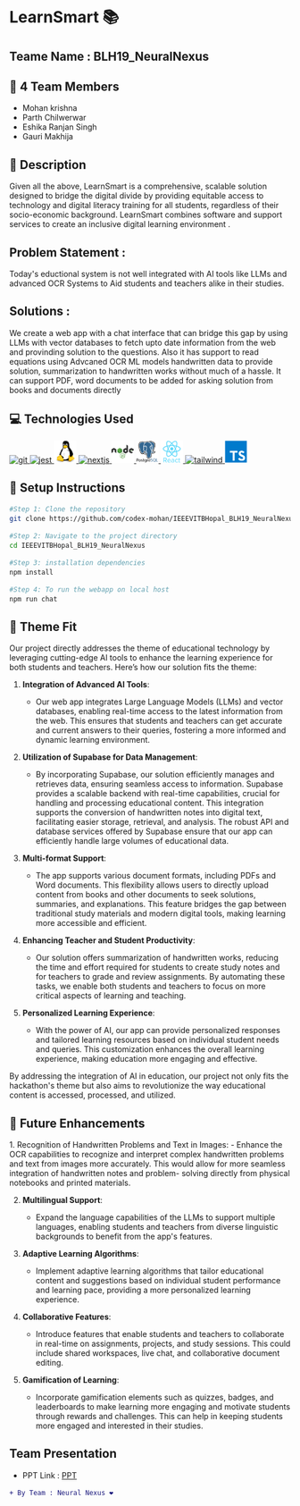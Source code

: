 

<h1>LearnSmart 📚</h1>
<h2>Teame Name : BLH19_NeuralNexus</h2>

<h2>👥 4 Team Members</h2>
<ul>
<li>Mohan krishna</li>
<li>Parth Chilwerwar</li>
<li>Eshika Ranjan Singh</li>
<li>Gauri Makhija</li>
</ul>

  <h2>📝 Description</h2>
  <p>Given all the above, LearnSmart is a comprehensive, scalable solution designed to bridge the digital divide by providing equitable access to
    technology and digital literacy training for all students, regardless of their 
    socio-economic background. LearnSmart combines  software and support services to create an inclusive digital learning environment .
  </p>

  <h2>Problem Statement :</h2>
  <p>Today's eductional system is not well integrated with AI tools like LLMs and advanced OCR Systems to Aid students and teachers alike in their studies.</p>

  <h2>Solutions :</h2>
  <p>We create a web app with a chat interface that can bridge this gap by using LLMs with vector databases to fetch upto date information from the web
  and provinding solution to the questions. Also it has support to read equations using Advcaned OCR ML models handwritten data to provide solution, summarization to handwritten works
  without much of a hassle. It can support PDF, word documents to be added for asking solution from books and documents directly
  </p>
  
  <h2>💻 Technologies Used</h2>
<p align="left"> <a href="https://git-scm.com/" target="_blank" rel="noreferrer"> <img src="https://www.vectorlogo.zone/logos/git-scm/git-scm-icon.svg" alt="git" width="40" height="40"/> </a> <a href="https://jestjs.io" target="_blank" rel="noreferrer"> <img src="https://www.vectorlogo.zone/logos/jestjsio/jestjsio-icon.svg" alt="jest" width="40" height="40"/> </a> <a href="https://www.linux.org/" target="_blank" rel="noreferrer"> <img src="https://raw.githubusercontent.com/devicons/devicon/master/icons/linux/linux-original.svg" alt="linux" width="40" height="40"/> </a> <a href="https://nextjs.org/" target="_blank" rel="noreferrer"> <img src="https://cdn.worldvectorlogo.com/logos/nextjs-2.svg" alt="nextjs" width="40" height="40"/> </a> <a href="https://nodejs.org" target="_blank" rel="noreferrer"> <img src="https://raw.githubusercontent.com/devicons/devicon/master/icons/nodejs/nodejs-original-wordmark.svg" alt="nodejs" width="40" height="40"/> </a> <a href="https://www.postgresql.org" target="_blank" rel="noreferrer"> <img src="https://raw.githubusercontent.com/devicons/devicon/master/icons/postgresql/postgresql-original-wordmark.svg" alt="postgresql" width="40" height="40"/> </a> <a href="https://reactjs.org/" target="_blank" rel="noreferrer"> <img src="https://raw.githubusercontent.com/devicons/devicon/master/icons/react/react-original-wordmark.svg" alt="react" width="40" height="40"/> </a>   <a href="https://tailwindcss.com/" target="_blank" rel="noreferrer"> <img src="https://www.vectorlogo.zone/logos/tailwindcss/tailwindcss-icon.svg" alt="tailwind" width="40" height="40"/> </a> <a href="https://www.typescriptlang.org/" target="_blank" rel="noreferrer"> <img src="https://raw.githubusercontent.com/devicons/devicon/master/icons/typescript/typescript-original.svg" alt="typescript" width="40" height="40"/> </a> </p>

  <h2>🔧 Setup Instructions</h2>


```bash
#Step 1: Clone the repository
git clone https://github.com/codex-mohan/IEEEVITBHopal_BLH19_NeuralNexus.git
```
```bash
#Step 2: Navigate to the project directory
cd IEEEVITBHopal_BLH19_NeuralNexus
```
```bash 
#Step 3: installation dependencies
npm install
```
```bash
#Step 4: To run the webapp on local host 
npm run chat
```


  <h2>🎯 Theme Fit</h2>
  <p>
Our project directly addresses the theme of educational technology by leveraging cutting-edge AI tools to enhance the learning experience for both students and teachers. Here’s how our solution fits the theme:

1. **Integration of Advanced AI Tools**:
   - Our web app integrates Large Language Models (LLMs) and vector databases, enabling real-time access to the latest information from the web. This ensures that students and teachers can get accurate and current answers to their queries, fostering a more informed and dynamic learning environment.

2. **Utilization of Supabase for Data Management**:
   - By incorporating Supabase, our solution efficiently manages and retrieves data, ensuring seamless access to information. Supabase provides a scalable backend with real-time capabilities, crucial for handling and processing educational content. This integration supports the conversion of handwritten notes into digital text, facilitating easier storage, retrieval, and analysis. The robust API and database services offered by Supabase ensure that our app can efficiently handle large volumes of educational data.

3. **Multi-format Support**:
   - The app supports various document formats, including PDFs and Word documents. This flexibility allows users to directly upload content from books and other documents to seek solutions, summaries, and explanations. This feature bridges the gap between traditional study materials and modern digital tools, making learning more accessible and efficient.

4. **Enhancing Teacher and Student Productivity**:
   - Our solution offers summarization of handwritten works, reducing the time and effort required for students to create study notes and for teachers to grade and review assignments. By automating these tasks, we enable both students and teachers to focus on more critical aspects of learning and teaching.

5. **Personalized Learning Experience**:
   - With the power of AI, our app can provide personalized responses and tailored learning resources based on individual student needs and queries. This customization enhances the overall learning experience, making education more engaging and effective.

By addressing the integration of AI in education, our project not only fits the hackathon's theme but also aims to revolutionize the way educational content is accessed, processed, and utilized.
</p>

<h2>🔮 Future Enhancements</h2>
  <p>
1. Recognition of Handwritten Problems and Text in Images:
   - Enhance the OCR capabilities to recognize and interpret complex handwritten problems and text from images more accurately. This would allow for more seamless integration of handwritten notes and problem-  
solving directly from physical notebooks and printed materials.

2. **Multilingual Support**:
   - Expand the language capabilities of the LLMs to support multiple languages, enabling students and teachers from diverse linguistic backgrounds to benefit from the app's features.

3. **Adaptive Learning Algorithms**:
   - Implement adaptive learning algorithms that tailor educational content and suggestions based on individual student performance and learning pace, providing a more personalized learning experience.

4. **Collaborative Features**:
   - Introduce features that enable students and teachers to collaborate in real-time on assignments, projects, and study sessions. This could include shared workspaces, live chat, and collaborative document editing.

5. **Gamification of Learning**:
   - Incorporate gamification elements such as quizzes, badges, and leaderboards to make learning more engaging and motivate students through rewards and challenges. This can help in keeping students more engaged and interested in their studies.
  </p>

<h2>Team Presentation</h2>


- PPT Link : [PPT](https://docs.google.com/presentation/d/1ZXzor2KNrqZ8Ny1qmx0LuO75yJzyl3uS/edit?usp=sharing&ouid=111607889212039347188&rtpof=true&sd=true)




```diff
+ By Team : Neural Nexus ❤️
```

  
  
  



